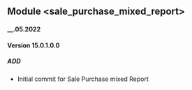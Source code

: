 ## Module <sale_purchase_mixed_report>

#### __.05.2022
#### Version 15.0.1.0.0
##### ADD
*   Initial commit for Sale Purchase mixed Report
